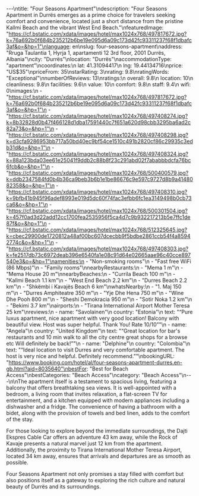 ---\ntitle: "Four Seasons Apartment"\ndescription: "Four Seasons Apartment in Durrës emerges as a prime choice for travelers seeking comfort and convenience, located just a short distance from the pristine Kallmi Beach and the vibrant West End Beach."\nfeaturedImage: "https://cf.bstatic.com/xdata/images/hotel/max1024x768/497817672.jpg?k=76a692b0f684b235212b6be19e095d6a09c173d42fc93311237f68f1dbafc3af&o=&hp=1"\nlanguage: en\nslug: four-seasons-apartment\naddress: "Rruga Taulantia 1, Hyrja 1, apartamenti 12 3rd floor, 2001 Durrës, Albania"\ncity: "Durrës"\nlocation: "Durrës"\naccommodationType: "apartment"\ncoordinates:\n  lat: 41.31094417\n  lng: 19.44134716\nprice: "US$35"\npriceFrom: 35\nstarRating: 3\nrating: 9.8\nratingWords: "Exceptional"\nnumberOfReviews: 13\nratings:\n  overall: 9.8\n  location: 10\n  cleanliness: 9.8\n  facilities: 9.6\n  value: 10\n  comfort: 9.8\n  staff: 9.4\n  wifi: 0\nimages:\n  - "https://cf.bstatic.com/xdata/images/hotel/max1024x768/497817672.jpg?k=76a692b0f684b235212b6be19e095d6a09c173d42fc93311237f68f1dbafc3af&o=&hp=1"\n  - "https://cf.bstatic.com/xdata/images/hotel/max1024x768/497408274.jpg?k=8b32828d0b47f466128d1dba17591440c7f651a620d98cbb3295ba6ad2c82a73&o=&hp=1"\n  - "https://cf.bstatic.com/xdata/images/hotel/max1024x768/497408298.jpg?k=d3cfa9286953bb717a50bd40ec9bf54ce1510c491b2820cf86c29935c3edb31d&o=&hp=1"\n  - "https://cf.bstatic.com/xdata/images/hotel/max1024x768/497408324.jpg?k=88a123bda03ee61e25041f9ddb2c88b8f23c291abd02f7ababbbdcfa76bc6fcb&o=&hp=1"\n  - "https://cf.bstatic.com/xdata/images/hotel/max1024x768/500400579.jpg?k=ddb2347584fd0b4b36ca9beb3b6b1e1be86676c9e597c9727d8b9a4148082358&o=&hp=1"\n  - "https://cf.bstatic.com/xdata/images/hotel/max1024x768/497408310.jpg?k=9bfb41b945f96adef8993e019d5dc60f74fac3efbb6fc1ea3149498b0cb73ca6&o=&hp=1"\n  - "https://cf.bstatic.com/xdata/images/hotel/max1024x768/500301504.jpg?k=457f0ad3d22add12cc1700fea2535956f5ca4d7c9b932217213b5e7ffc1de87f&o=&hp=1"\n  - "https://cf.bstatic.com/xdata/images/hotel/max1024x768/512325645.jpg?k=cbec29900de1720812a48af00bc607dcecbb9f5bdbe2861ccb54f4a85942774c&o=&hp=1"\n  - "https://cf.bstatic.com/xdata/images/hotel/max1024x768/497408303.jpg?k=fe2517db73c6972deab396e6540fa1e08c91d64e02665aae96c40cce897540e3&o=&hp=1"\namenities:\n  - "Non-smoking rooms"\n  - "Fast free WiFi (86 Mbps)"\n  - "Family rooms"\nnearbyRestaurants:\n  - "Mema 1 m"\n  - "Mema House 20 m"\nnearbyBeaches:\n  - "Currila Beach 100 m"\n  - "Kallmi Beach 1.1 km"\n  - "West End Beach 2.2 km"\n  - "Durres Beach 2.2 km"\n  - "Shkëmbi i Kavajës Beach 6 km"\nwhatsNearby:\n  - "1. Maj 150 m"\n  - "Durres Amphiteatre 350 m"\n  - "Yje Dhe Hena 750 m"\n  - "Wine Dhe Pooh 800 m"\n  - "Sheshi Demokracia 950 m"\n  - "Sotir Noka 1.2 km"\n  - "Bekimi 3.7 km"\nairports:\n  - "Tirana International Airport Mother Teresa 25 km"\nreviews:\n  - name: "Savolainen"\n    country: "Estonia"\n    text: "“Pure luxus apartment, nice apartment with very good location! Balcony with beautiful view. Host was super helpful. Thank You! Rate 10/10”"\n  - name: "Angela"\n    country: "United Kingdom"\n    text: "“Great location for bar's restaurants and 10 min walk to all the city centre great shops for a browse etc Will definitely be back!”"\n  - name: "Delphine"\n    country: "Colombia"\n    text: "“Ideal location to visit Durres and very comfortable apartment. The host is very nice and helpful. Definitely recommend.”"\nbookingURL: "https://www.booking.com/hotel/al/four-seasons-apartment-durres.en-gb.html?aid=8035640"\nbestFor: "Best for Beach Access"\nbestCategories: "Beach Access"\ncategory: "Beach Access"\n---\n\nThe apartment itself is a testament to spacious living, featuring a balcony that offers breathtaking sea views. It is well-appointed with a bedroom, a living room that invites relaxation, a flat-screen TV for entertainment, and a kitchen equipped with modern appliances including a dishwasher and a fridge. The convenience of having a bathroom with a bidet, along with the provision of towels and bed linen, adds to the comfort of the stay.

For those looking to explore beyond the immediate surroundings, the Dajti Ekspres Cable Car offers an adventure 43 km away, while the Rock of Kavaje presents a natural marvel just 12 km from the apartment. Additionally, the proximity to Tirana International Mother Teresa Airport, located 34 km away, ensures that arrivals and departures are as smooth as possible.

Four Seasons Apartment not only promises a stay filled with comfort but also positions itself as a gateway to exploring the rich culture and natural beauty of Durrës and its surroundings.